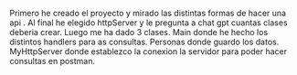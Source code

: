 Primero he creado el proyecto y mirado las distintas formas de hacer una api .
Al final he elegido httpServer y le pregunta a chat gpt cuantas clases deberia crear.
Luego me ha dado 3 clases.
Main donde he hecho los distintos handlers para as consultas.
Personas donde guardo los datos.
MyHttpServer donde establezco la conexion la servidor para poder hacer consultas en postman. 